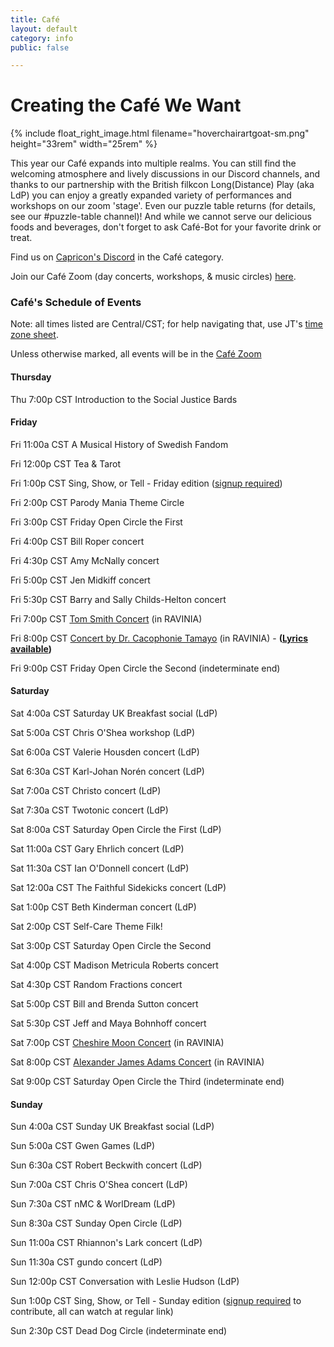 ```yaml
---
title: Café
layout: default
category: info
public: false

---
```

# Creating the Café We Want

{% include float_right_image.html filename="hoverchairartgoat-sm.png" height="33rem" width="25rem" %}

This year our Café expands into multiple realms. You can still find the welcoming atmosphere and lively discussions in our Discord channels, and thanks to our partnership with the British filkcon Long(Distance) Play (aka LdP) you can enjoy a greatly expanded variety of performances and workshops on our zoom 'stage'. Even our puzzle table returns (for details, see our #puzzle-table channel)! And while we cannot serve our delicious foods and beverages, don't forget to ask Café-Bot for your favorite drink or treat.

Find us on [Capricon's Discord](https://discord.gg/Hra39Zkrhf) in the Café category.

Join our Café Zoom (day concerts, workshops, & music circles) [here](https://us02web.zoom.us/j/82090195223?pwd=QjZPVFpUVk1xTytaUjBCeGhJYlR0dz09).

### **Café's Schedule of Events**

Note: all times listed are Central/CST; for help navigating that, use JT's [time zone sheet](http://bit.ly/LongDistanceCapricon).

Unless otherwise marked, all events will be in the [Café Zoom](https://us02web.zoom.us/j/82090195223?pwd=QjZPVFpUVk1xTytaUjBCeGhJYlR0dz09)

#### Thursday

Thu 7:00p CST Introduction to the Social Justice Bards

#### Friday

Fri 11:00a CST A Musical History of Swedish Fandom

Fri 12:00p CST Tea & Tarot

Fri 1:00p CST Sing, Show, or Tell - Friday edition ([signup required](https://forms.gle/LzucPkDGAe5Jue1M6))

Fri 2:00p CST Parody Mania Theme Circle

Fri 3:00p CST Friday Open Circle the First

Fri 4:00p CST Bill Roper concert

Fri 4:30p CST Amy McNally concert

Fri 5:00p CST Jen Midkiff concert

Fri 5:30p CST Barry and Sally Childs-Helton concert

Fri 7:00p CST [Tom Smith Concert](https://virtual.capricon.org/ravinia) (in RAVINIA)

Fri 8:00p CST [Concert by Dr. Cacophonie Tamayo](https://virtual.capricon.org/ravinia) (in RAVINIA) - **(**[**Lyrics available**](https://drive.google.com/file/d/1JE7ZjkMkp_atxohYXdDloC2OGDvK4csJ/view?usp=sharing)**)**

Fri 9:00p CST Friday Open Circle the Second (indeterminate end)

#### Saturday

Sat 4:00a CST Saturday UK Breakfast social (LdP)

Sat 5:00a CST Chris O'Shea workshop (LdP)

Sat 6:00a CST Valerie Housden concert (LdP)

Sat 6:30a CST Karl-Johan Norén concert (LdP)

Sat 7:00a CST Christo concert (LdP)

Sat 7:30a CST Twotonic concert (LdP)

Sat 8:00a CST Saturday Open Circle the First (LdP)

Sat 11:00a CST Gary Ehrlich concert (LdP)

Sat 11:30a CST Ian O'Donnell concert (LdP)

Sat 12:00a CST The Faithful Sidekicks concert (LdP)

Sat 1:00p CST Beth Kinderman concert (LdP)

Sat 2:00p CST Self-Care Theme Filk!

Sat 3:00p CST Saturday Open Circle the Second

Sat 4:00p CST Madison Metricula Roberts concert

Sat 4:30p CST Random Fractions concert

Sat 5:00p CST Bill and Brenda Sutton concert

Sat 5:30p CST Jeff and Maya Bohnhoff concert

Sat 7:00p CST [Cheshire Moon Concert](https://virtual.capricon.org/ravinia) (in RAVINIA)

Sat 8:00p CST [Alexander James Adams Concert](https://virtual.capricon.org/ravinia) (in RAVINIA)

Sat 9:00p CST Saturday Open Circle the Third (indeterminate end)

#### Sunday

Sun 4:00a CST Sunday UK Breakfast social (LdP)

Sun 5:00a CST Gwen Games (LdP)

Sun 6:30a CST Robert Beckwith concert (LdP)

Sun 7:00a CST Chris O'Shea concert (LdP)

Sun 7:30a CST nMC & WorlDream (LdP)

Sun 8:30a CST Sunday Open Circle (LdP)

Sun 11:00a CST Rhiannon's Lark concert (LdP)

Sun 11:30a CST gundo concert (LdP)

Sun 12:00p CST Conversation with Leslie Hudson (LdP)

Sun 1:00p CST Sing, Show, or Tell - Sunday edition ([signup required](https://forms.gle/KbkyafU1LZm2wGJo6) to contribute, all can watch at regular link)

Sun 2:30p CST Dead Dog Circle (indeterminate end)